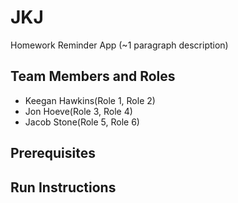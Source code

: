 # JKJ

Homework Reminder App (~1 paragraph description)

## Team Members and Roles

* Keegan Hawkins(Role 1, Role 2)
* Jon Hoeve(Role 3, Role 4)
* Jacob Stone(Role 5, Role 6)

## Prerequisites

## Run Instructions
